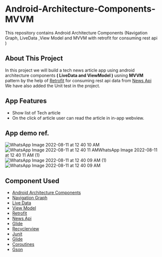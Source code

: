 # Android-Architecture-Components-MVVM
This repository contains Android Architecture Components (Navigation Graph, LiveData ,View Model and MVVM with retrofit for consuming rest api )

## About This Project

In this project we will build a tech news article app using android architecture components <B>( LiveData and ViewModel )</B> usning <B>MVVM</B> pattern by the help of [Retrofit](https://square.github.io/retrofit/) for consuming rest api data from [News Api](https://newsapi.org/)
We have also added the Unit test in the project.

## App Features
* Show list of Tech article
* On the click of article user can read the article in in-app webview.

## App demo ref. 
![WhatsApp Image 2022-08-11 at 12 40 10 AM](https://user-images.githubusercontent.com/2659353/184003160-5801925f-62b2-469b-8c39-745c8f1e07f5.jpeg)![[WhatsApp Image 2022-08-11 at 12 40 11 AM](https://user-images.githubusercontent.com/2659353/184003219-905be803-21a8-41b3-bbd6-c955f5a64e20.jpeg)WhatsApp Image 2022-08-11 at 12 40 11 AM (1)](https://user-images.githubusercontent.com/2659353/184003202-20271149-a4d1-4c3f-8ce1-0ced28c71010.jpeg)
![WhatsApp Image 2022-08-11 at 12 40 09 AM (1)](https://user-images.githubusercontent.com/2659353/184003237-6e606745-1950-4fd7-b413-774bd23f6b3a.jpeg)
![WhatsApp Image 2022-08-11 at 12 40 09 AM](https://user-images.githubusercontent.com/2659353/184003241-9e500d5e-6d02-4bca-8d80-5c4b6874d230.jpeg)

## Component Used
* [Android Architecture Components](https://developer.android.com/topic/libraries/architecture/)
* [Navigation Graph](https://developer.android.com/guide/navigation/navigation-getting-started)
* [Live Data](https://developer.android.com/topic/libraries/architecture/livedata)
* [View Model](https://developer.android.com/topic/libraries/architecture/viewmodel)
* [Retrofit](https://square.github.io/retrofit/)
* [News Api](https://newsapi.org/)
* [Glide](https://github.com/bumptech/glide)
* [Recyclerview](https://developer.android.com/guide/topics/ui/layout/recyclerview)
* [Junit](https://junit.org/junit4/)
* [Glide](https://github.com/bumptech/glide)
* [Coroutines](https://kotlinlang.org/docs/coroutines-overview.html)
* [Gson](https://github.com/google/gson)

